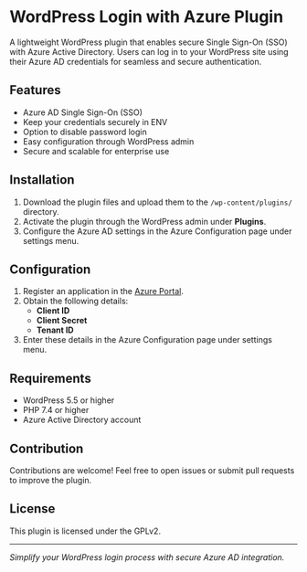 # WordPress Login with Azure Plugin

A lightweight WordPress plugin that enables secure Single Sign-On (SSO) with Azure Active Directory. Users can log in to your WordPress site using their Azure AD credentials for seamless and secure authentication.

## Features

- Azure AD Single Sign-On (SSO)
- Keep your credentials securely in ENV
- Option to disable password login
- Easy configuration through WordPress admin
- Secure and scalable for enterprise use

## Installation

1. Download the plugin files and upload them to the `/wp-content/plugins/` directory.
2. Activate the plugin through the WordPress admin under **Plugins**.
3. Configure the Azure AD settings in the Azure Configuration page under settings menu.

## Configuration

1. Register an application in the [Azure Portal](https://portal.azure.com/).
2. Obtain the following details:
   - **Client ID**
   - **Client Secret**
   - **Tenant ID**
3. Enter these details in the Azure Configuration page under settings menu.

## Requirements

- WordPress 5.5 or higher
- PHP 7.4 or higher
- Azure Active Directory account

## Contribution

Contributions are welcome! Feel free to open issues or submit pull requests to improve the plugin.

## License

This plugin is licensed under the GPLv2.

---

*Simplify your WordPress login process with secure Azure AD integration.*